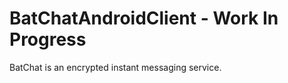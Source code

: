 BatChatAndroidClient - Work In Progress 
====================

BatChat is an encrypted instant messaging service.
